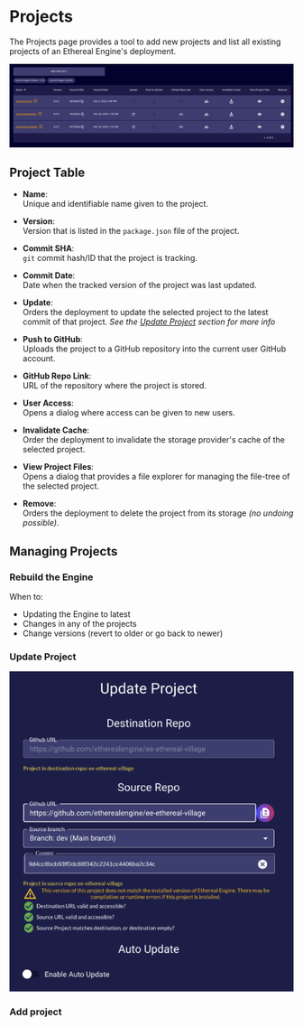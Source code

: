 # Projects
<!-- TODO: Confirm that the information given in this section is correct. -->
The Projects page provides a tool to add new projects and list all existing projects of an Ethereal Engine's deployment.

![](./images/projects.png)

## Project Table
- **Name**:  
  Unique and identifiable name given to the project.

- **Version**:  
  Version that is listed in the `package.json` file of the project.

- **Commit SHA**:  
  `git` commit hash/ID that the project is tracking.

- **Commit Date**:  
  Date when the tracked version of the project was last updated.

- **Update**:  
  Orders the deployment to update the selected project to the latest commit of that project.
  _See the [Update Project](#update-project) section for more info_

- **Push to GitHub**:  
  Uploads the project to a GitHub repository into the current user GitHub account.

- **GitHub Repo Link**:  
  URL of the repository where the project is stored.

- **User Access**:  
  Opens a dialog where access can be given to new users.

- **Invalidate Cache**:  
  Order the deployment to invalidate the storage provider's cache of the selected project.

- **View Project Files**:  
  Opens a dialog that provides a file explorer for managing the file-tree of the selected project.

- **Remove**:  
  Orders the deployment to delete the project from its storage _(no undoing possible)_.

## Managing Projects
### Rebuild the Engine
When to:
- Updating the Engine to latest
- Changes in any of the projects
- Change versions (revert to older or go back to newer)
### Update Project
![](./images/projects/update.png)
### Add project
<!-- TODO: Explain and find details of this feature. (devops team) -->

